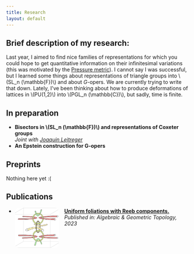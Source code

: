 ```yaml
---
title: Research
layout: default
---
```


## Brief description of my research:
Last year, I aimed to find nice families of representations for which you could hope to get quantitative information on their infinitesimal variations (this was motivated by the [Pressure metric](https://arxiv.org/abs/1301.7459)).
I cannot say I was successful, but I learned some things about representations of triangle groups into \\(SL_n (\mathbb{F})\\) and about *G*-opers. We are currently trying to write that down. Lately, I've been thinking about how to produce deformations of lattices in \\(PU(1,2)\\) into \\(PGL_n (\mathbb{C})\\), but sadly, time is finite.

## In preparation

- **Bisectors in \\(SL_n (\mathbb{F})\\) and representations of Coxeter groups**  
   *Joint with [Joaquin Lejtreger](https://joacolej.github.io)*
- **An Epstein construction for G-opers**

## Preprints

Nothing here yet :(

## Publications

- <img src="images/paper-uniformfol.jpeg" alt="Paper 1" style="width:120px; border-radius:10px; float:left; margin-right:15px; margin-bottom:5px;">  
    <strong><a href="https://msp.org/agt/2023/23-9/agt-v23-n9-p10-s.pdf">Uniform foliations with Reeb components.</a></strong><br>
    <em>Published in: Algebraic & Geometric Topology, 2023</em><br>
   
   <div style="clear: both; margin-bottom: 20px;"></div>
